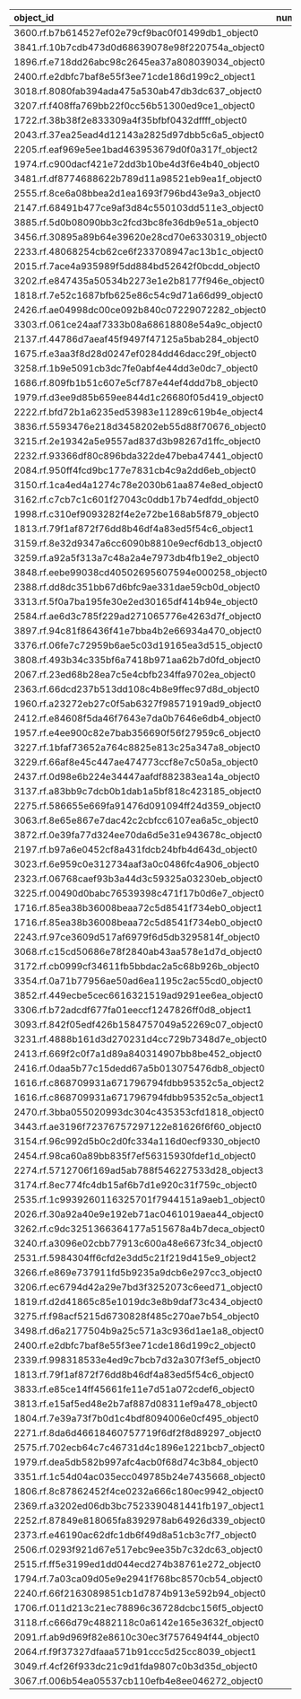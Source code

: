 | object_id                                        |   num_queries |   top1_rate |   top5_rate |   mean_rank |   median_rank |
|:-------------------------------------------------|--------------:|------------:|------------:|------------:|--------------:|
| 3600.rf.b7b614527ef02e79cf9bac0f01499db1_object0 |             3 |           1 |           1 |     1       |           1   |
| 3841.rf.10b7cdb473d0d68639078e98f220754a_object0 |             3 |           1 |           1 |     1       |           1   |
| 1896.rf.e718dd26abc98c2645ea37a808039034_object0 |             2 |           1 |           1 |     1       |           1   |
| 2400.rf.e2dbfc7baf8e55f3ee71cde186d199c2_object1 |             2 |           1 |           1 |     1       |           1   |
| 3018.rf.8080fab394ada475a530ab47db3dc637_object0 |             2 |           1 |           1 |     1       |           1   |
| 3207.rf.f408ffa769bb22f0cc56b51300ed9ce1_object0 |             2 |           1 |           1 |     1       |           1   |
| 1722.rf.38b38f2e833309a4f35bfbf0432dffff_object0 |             1 |           1 |           1 |     1       |           1   |
| 2043.rf.37ea25ead4d12143a2825d97dbb5c6a5_object0 |             1 |           1 |           1 |     1       |           1   |
| 2205.rf.eaf969e5ee1bad463953679d0f0a317f_object2 |             1 |           1 |           1 |     1       |           1   |
| 1974.rf.c900dacf421e72dd3b10be4d3f6e4b40_object0 |             1 |           1 |           1 |     1       |           1   |
| 3481.rf.df8774688622b789d11a98521eb9ea1f_object0 |             1 |           1 |           1 |     1       |           1   |
| 2555.rf.8ce6a08bbea2d1ea1693f796bd43e9a3_object0 |             1 |           1 |           1 |     1       |           1   |
| 2147.rf.68491b477ce9af3d84c550103dd511e3_object0 |             1 |           1 |           1 |     1       |           1   |
| 3885.rf.5d0b08090bb3c2fcd3bc8fe36db9e51a_object0 |             1 |           1 |           1 |     1       |           1   |
| 3456.rf.30895a89b64e39620e28cd70e6330319_object0 |             1 |           1 |           1 |     1       |           1   |
| 2233.rf.48068254cb62ce6f233708947ac13b1c_object0 |             1 |           1 |           1 |     1       |           1   |
| 2015.rf.7ace4a935989f5dd884bd52642f0bcdd_object0 |             1 |           1 |           1 |     1       |           1   |
| 3202.rf.e847435a50534b2273e1e2b8177f946e_object0 |             1 |           1 |           1 |     1       |           1   |
| 1818.rf.7e52c1687bfb625e86c54c9d71a66d99_object0 |             1 |           1 |           1 |     1       |           1   |
| 2426.rf.ae04998dc00ce092b840c07229072282_object0 |             1 |           1 |           1 |     1       |           1   |
| 3303.rf.061ce24aaf7333b08a68618808e54a9c_object0 |             1 |           1 |           1 |     1       |           1   |
| 2137.rf.44786d7aeaf45f9497f47125a5bab284_object0 |             1 |           1 |           1 |     1       |           1   |
| 1675.rf.e3aa3f8d28d0247ef0284dd46dacc29f_object0 |             1 |           1 |           1 |     1       |           1   |
| 3258.rf.1b9e5091cb3dc7fe0abf4e44dd3e0dc7_object0 |             1 |           1 |           1 |     1       |           1   |
| 1686.rf.809fb1b51c607e5cf787e44ef4ddd7b8_object0 |             1 |           1 |           1 |     1       |           1   |
| 1979.rf.d3ee9d85b659ee844d1c26680f05d419_object0 |             1 |           1 |           1 |     1       |           1   |
| 2222.rf.bfd72b1a6235ed53983e11289c619b4e_object4 |             1 |           1 |           1 |     1       |           1   |
| 3836.rf.5593476e218d3458202eb55d88f70676_object0 |             1 |           1 |           1 |     1       |           1   |
| 3215.rf.2e19342a5e9557ad837d3b98267d1ffc_object0 |             1 |           1 |           1 |     1       |           1   |
| 2232.rf.93366df80c896bda322de47beba47441_object0 |             1 |           1 |           1 |     1       |           1   |
| 2084.rf.950ff4fcd9bc177e7831cb4c9a2dd6eb_object0 |             1 |           1 |           1 |     1       |           1   |
| 3150.rf.1ca4ed4a1274c78e2030b61aa874e8ed_object0 |             1 |           1 |           1 |     1       |           1   |
| 3162.rf.c7cb7c1c601f27043c0ddb17b74edfdd_object0 |             1 |           1 |           1 |     1       |           1   |
| 1998.rf.c310ef9093282f4e2e72be168ab5f879_object0 |             1 |           1 |           1 |     1       |           1   |
| 1813.rf.79f1af872f76dd8b46df4a83ed5f54c6_object1 |             1 |           1 |           1 |     1       |           1   |
| 3159.rf.8e32d9347a6cc6090b8810e9ecf6db13_object0 |             1 |           1 |           1 |     1       |           1   |
| 3259.rf.a92a5f313a7c48a2a4e7973db4fb19e2_object0 |             1 |           1 |           1 |     1       |           1   |
| 3848.rf.eebe99038cd40502695607594e000258_object0 |             1 |           1 |           1 |     1       |           1   |
| 2388.rf.dd8dc351bb67d6bfc9ae331dae59cb0d_object0 |             1 |           1 |           1 |     1       |           1   |
| 3313.rf.5f0a7ba195fe30e2ed30165df414b94e_object0 |             1 |           1 |           1 |     1       |           1   |
| 2584.rf.ae6d3c785f229ad271065776e4263d7f_object0 |             1 |           1 |           1 |     1       |           1   |
| 3897.rf.94c81f86436f41e7bba4b2e66934a470_object0 |             1 |           1 |           1 |     1       |           1   |
| 3376.rf.06fe7c72959b6ae5c03d19165ea3d515_object0 |             1 |           1 |           1 |     1       |           1   |
| 3808.rf.493b34c335bf6a7418b971aa62b7d0fd_object0 |             1 |           1 |           1 |     1       |           1   |
| 2067.rf.23ed68b28ea7c5e4cbfb234ffa9702ea_object0 |             1 |           1 |           1 |     1       |           1   |
| 2363.rf.66dcd237b513dd108c4b8e9ffec97d8d_object0 |             1 |           1 |           1 |     1       |           1   |
| 1960.rf.a23272eb27c0f5ab6327f98571919ad9_object0 |             1 |           1 |           1 |     1       |           1   |
| 2412.rf.e84608f5da46f7643e7da0b7646e6db4_object0 |             1 |           1 |           1 |     1       |           1   |
| 1957.rf.e4ee900c82e7bab356690f56f27959c6_object0 |             1 |           1 |           1 |     1       |           1   |
| 3227.rf.1bfaf73652a764c8825e813c25a347a8_object0 |             1 |           1 |           1 |     1       |           1   |
| 3229.rf.66af8e45c447ae474773ccf8e7c50a5a_object0 |             1 |           1 |           1 |     1       |           1   |
| 2437.rf.0d98e6b224e34447aafdf882383ea14a_object0 |             1 |           1 |           1 |     1       |           1   |
| 3137.rf.a83bb9c7dcb0b1dab1a5bf818c423185_object0 |             1 |           1 |           1 |     1       |           1   |
| 2275.rf.586655e669fa91476d091094ff24d359_object0 |             1 |           1 |           1 |     1       |           1   |
| 3063.rf.8e65e867e7dac42c2cbfcc6107ea6a5c_object0 |             1 |           1 |           1 |     1       |           1   |
| 3872.rf.0e39fa77d324ee70da6d5e31e943678c_object0 |             1 |           1 |           1 |     1       |           1   |
| 2197.rf.b97a6e0452cf8a431fdcb24bfb4d643d_object0 |             1 |           1 |           1 |     1       |           1   |
| 3023.rf.6e959c0e312734aaf3a0c0486fc4a906_object0 |             1 |           1 |           1 |     1       |           1   |
| 2323.rf.06768caef93b3a44d3c59325a03230eb_object0 |             1 |           1 |           1 |     1       |           1   |
| 3225.rf.00490d0babc76539398c471f17b0d6e7_object0 |             1 |           1 |           1 |     1       |           1   |
| 1716.rf.85ea38b36008beaa72c5d8541f734eb0_object1 |             1 |           1 |           1 |     1       |           1   |
| 1716.rf.85ea38b36008beaa72c5d8541f734eb0_object0 |             1 |           1 |           1 |     1       |           1   |
| 2243.rf.97ce3609d517af6979f6d5db3295814f_object0 |             1 |           1 |           1 |     1       |           1   |
| 3068.rf.c15cd50686e78f2840ab43aa578e1d7d_object0 |             3 |           0 |           0 |     9.66667 |           8   |
| 3172.rf.cb0999cf34611fb5bbdac2a5c68b926b_object0 |             2 |           0 |           0 |    13       |          13   |
| 3354.rf.0a71b77956ae50ad6ea1195c2ac55cd0_object0 |             2 |           0 |           0 |    49       |          49   |
| 3852.rf.449ecbe5cec6616321519ad9291ee6ea_object0 |             2 |           0 |           0 |    61       |          61   |
| 3306.rf.b72adcdf677fa01eeccf1247826ff0d8_object1 |             2 |           0 |           0 |     9.5     |           9.5 |
| 3093.rf.842f05edf426b1584757049a52269c07_object0 |             1 |           0 |           0 |    11       |          11   |
| 3231.rf.4888b161d3d270231d4cc729b7348d7e_object0 |             1 |           0 |           1 |     4       |           4   |
| 2413.rf.669f2c0f7a1d89a840314907bb8be452_object0 |             1 |           0 |           1 |     2       |           2   |
| 2416.rf.0daa5b77c15dedd67a5b013075476db8_object0 |             1 |           0 |           0 |     7       |           7   |
| 1616.rf.c868709931a671796794fdbb95352c5a_object2 |             1 |           0 |           0 |     9       |           9   |
| 1616.rf.c868709931a671796794fdbb95352c5a_object1 |             1 |           0 |           1 |     2       |           2   |
| 2470.rf.3bba055020993dc304c435353cfd1818_object0 |             1 |           0 |           1 |     3       |           3   |
| 3443.rf.ae3196f72376757297122e81626f6f60_object0 |             1 |           0 |           1 |     3       |           3   |
| 3154.rf.96c992d5b0c2d0fc334a116d0ecf9330_object0 |             1 |           0 |           0 |    25       |          25   |
| 2454.rf.98ca60a89bb835f7ef56315930fdef1d_object0 |             1 |           0 |           0 |    41       |          41   |
| 2274.rf.5712706f169ad5ab788f546227533d28_object3 |             1 |           0 |           0 |    47       |          47   |
| 3174.rf.8ec774fc4db15af6b7d1e920c31f759c_object0 |             1 |           0 |           0 |    15       |          15   |
| 2535.rf.1c9939260116325701f7944151a9aeb1_object0 |             1 |           0 |           0 |     6       |           6   |
| 2026.rf.30a92a40e9e192eb71ac0461019aea44_object0 |             1 |           0 |           1 |     3       |           3   |
| 3262.rf.c9dc3251366364177a515678a4b7deca_object0 |             1 |           0 |           0 |     9       |           9   |
| 3240.rf.a3096e02cbb77913c600a48e6673fc34_object0 |             1 |           0 |           0 |    73       |          73   |
| 2531.rf.5984304ff6cfd2e3dd5c21f219d415e9_object2 |             1 |           0 |           1 |     3       |           3   |
| 3266.rf.e869e737911fd5b9235a9dcb6e297cc3_object0 |             1 |           0 |           0 |    25       |          25   |
| 3206.rf.ec6794d42a29e7bd3f3252073c6eed71_object0 |             1 |           0 |           1 |     3       |           3   |
| 1819.rf.d2d41865c85e1019dc3e8b9daf73c434_object0 |             1 |           0 |           0 |     6       |           6   |
| 3275.rf.f98acf5215d6730828f485c270ae7b54_object0 |             1 |           0 |           0 |    26       |          26   |
| 3498.rf.d6a2177504b9a25c571a3c936d1ae1a8_object0 |             1 |           0 |           0 |    27       |          27   |
| 2400.rf.e2dbfc7baf8e55f3ee71cde186d199c2_object0 |             1 |           0 |           1 |     2       |           2   |
| 2339.rf.998318533e4ed9c7bcb7d32a307f3ef5_object0 |             1 |           0 |           0 |    55       |          55   |
| 1813.rf.79f1af872f76dd8b46df4a83ed5f54c6_object0 |             1 |           0 |           0 |     7       |           7   |
| 3833.rf.e85ce14ff45661fe11e7d51a072cdef6_object0 |             1 |           0 |           1 |     3       |           3   |
| 3813.rf.e15af5ed48e2b7af887d08311ef9a478_object0 |             1 |           0 |           0 |    47       |          47   |
| 1804.rf.7e39a73f7b0d1c4bdf8094006e0cf495_object0 |             1 |           0 |           1 |     2       |           2   |
| 2271.rf.8da6d46618460757719f6df2f8d89297_object0 |             1 |           0 |           0 |    11       |          11   |
| 2575.rf.702ecb64c7c46731d4c1896e1221bcb7_object0 |             1 |           0 |           1 |     4       |           4   |
| 1979.rf.dea5db582b997afc4acb0f68d74c3b84_object0 |             1 |           0 |           1 |     2       |           2   |
| 3351.rf.1c54d04ac035ecc049785b24e7435668_object0 |             1 |           0 |           1 |     4       |           4   |
| 1806.rf.8c87862452f4ce0232a666c180ec9942_object0 |             1 |           0 |           1 |     4       |           4   |
| 2369.rf.a3202ed06db3bc7523390481441fb197_object1 |             1 |           0 |           1 |     2       |           2   |
| 2252.rf.87849e818065fa8392978ab64926d339_object0 |             1 |           0 |           1 |     2       |           2   |
| 2373.rf.e46190ac62dfc1db6f49d8a51cb3c7f7_object0 |             1 |           0 |           1 |     2       |           2   |
| 2506.rf.0293f921d67e517ebc9ee35b7c32dc63_object0 |             1 |           0 |           1 |     4       |           4   |
| 2515.rf.ff5e3199ed1dd044ecd274b38761e272_object0 |             1 |           0 |           1 |     3       |           3   |
| 1794.rf.7a03ca09d05e9e2941f768bc8570cb54_object0 |             1 |           0 |           1 |     2       |           2   |
| 2240.rf.66f2163089851cb1d7874b913e592b94_object0 |             1 |           0 |           0 |    28       |          28   |
| 1706.rf.011d213c21ec78896c36728dcbc156f5_object0 |             1 |           0 |           0 |     8       |           8   |
| 3118.rf.c666d79c4882118c0a6142e165e3632f_object0 |             1 |           0 |           1 |     3       |           3   |
| 2091.rf.ab9d969f82e8610c30ec3f7576494f44_object0 |             1 |           0 |           0 |    14       |          14   |
| 2064.rf.f9f37327dfaaa571b91ccc5d25cc8039_object1 |             1 |           0 |           0 |    11       |          11   |
| 3049.rf.4cf26f933dc21c9d1fda9807c0b3d35d_object0 |             1 |           0 |           0 |    30       |          30   |
| 3067.rf.006b54ea05537cb110efb4e8ee046272_object0 |             1 |           0 |           1 |     3       |           3   |
